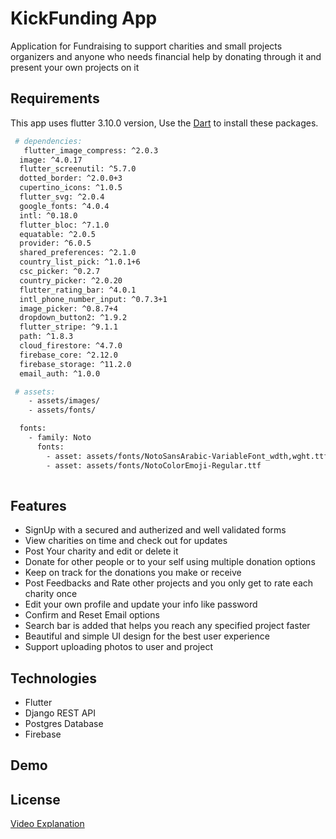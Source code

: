 # KickFunding App
 
 Application for Fundraising to support charities and small projects organizers and anyone who needs financial help
 by donating through it and present your own projects on it

## Requirements

This app uses flutter 3.10.0 version,
Use the [Dart](https://pub.dev/) to install these packages.

```bash
 # dependencies:
   flutter_image_compress: ^2.0.3
  image: ^4.0.17
  flutter_screenutil: ^5.7.0
  dotted_border: ^2.0.0+3
  cupertino_icons: ^1.0.5
  flutter_svg: ^2.0.4
  google_fonts: ^4.0.4
  intl: ^0.18.0
  flutter_bloc: ^7.1.0
  equatable: ^2.0.5
  provider: ^6.0.5
  shared_preferences: ^2.1.0
  country_list_pick: ^1.0.1+6
  csc_picker: ^0.2.7
  country_picker: ^2.0.20
  flutter_rating_bar: ^4.0.1
  intl_phone_number_input: ^0.7.3+1
  image_picker: ^0.8.7+4
  dropdown_button2: ^1.9.2
  flutter_stripe: ^9.1.1
  path: ^1.8.3
  cloud_firestore: ^4.7.0
  firebase_core: ^2.12.0
  firebase_storage: ^11.2.0
  email_auth: ^1.0.0

 # assets:
    - assets/images/
    - assets/fonts/

  fonts:
    - family: Noto
      fonts:
        - asset: assets/fonts/NotoSansArabic-VariableFont_wdth,wght.ttf
        - asset: assets/fonts/NotoColorEmoji-Regular.ttf
          

```


## Features 
- SignUp with a secured and autherized and well validated forms
- View charities on time and check out for updates
- Post Your charity and edit or delete it
- Donate for other people or to your self using multiple donation options
- Keep on track for the donations you make or receive
- Post Feedbacks and Rate other projects and you only get to rate each charity once
- Edit your own profile and update your info like password
- Confirm and Reset Email options
- Search bar is added that helps you reach any specified project faster
- Beautiful and simple UI design for the best user experience
- Support uploading photos to user and project

## Technologies
- Flutter
- Django REST API
- Postgres Database
- Firebase 



## Demo




## License

[Video Explanation](https://drive.google.com/file/d/1gAzOR2HIyFg3Vuwc6gUPgKw3MN8YnJNJ/view?usp=share_link/)